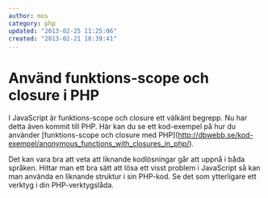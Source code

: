 ```yaml
---
author: mos
category: php
updated: "2013-02-25 11:25:06"
created: "2013-02-21 18:39:41"
...
```

Använd funktions-scope och closure i PHP
==================================

I JavaScript är funktions-scope och closure ett välkänt begrepp. Nu har detta även kommit till PHP. Här kan du se ett kod-exempel på hur du använder [funktions-scope och closure med PHP](<a href='http://dbwebb.se/kod-exempel/anonymous_functions_with_closures_in_php/'>http://dbwebb.se/kod-exempel/anonymous_functions_with_closures_in_php/</a>).

Det kan vara bra att veta att liknande kodlösningar går att uppnå i båda språken. Hittar man ett bra sätt att lösa ett visst problem i JavaScript så kan man använda en liknande struktur i sin PHP-kod. Se det som ytterligare ett verktyg i din PHP-verktygslåda.

